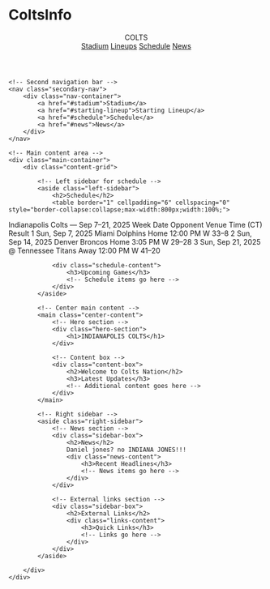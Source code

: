 # ColtsInfo
<!DOCTYPE html>
<html lang="en">
<head>
    <meta charset="UTF-8">
    <meta name="viewport" content="width=device-width, initial-scale=1.0">
    <title>Indianapolis Colts - Homepage</title>
    <link rel="stylesheet" href="colts-styles.css">
</head>
<body>
    <!-- Top header with logo and navigation -->
    <header class="main-header">
        <div class="header-container">
            <div class="logo">COLTS</div>
            <nav class="top-nav">
                <a href="#stadium">Stadium</a>
                <a href="#lineups">Lineups</a>
                <a href="#schedule">Schedule</a>
                <a href="#news">News</a>
            </nav>
        </div>
    </header>

    <!-- Second navigation bar -->
    <nav class="secondary-nav">
        <div class="nav-container">
            <a href="#stadium">Stadium</a>
            <a href="#starting-lineup">Starting Lineup</a>
            <a href="#schedule">Schedule</a>
            <a href="#news">News</a>
        </div>
    </nav>

    <!-- Main content area -->
    <div class="main-container">
        <div class="content-grid">
            
            <!-- Left sidebar for schedule -->
            <aside class="left-sidebar">
                <h2>Schedule</h2>
                <table border="1" cellpadding="6" cellspacing="0" style="border-collapse:collapse;max-width:800px;width:100%;">
  <caption style="font-weight:600;margin:8px 0;">Indianapolis Colts — Sep 7–21, 2025</caption>
  <thead style="background:#f2f2f2;">
    <tr>
      <th>Week</th>
      <th>Date</th>
      <th>Opponent</th>
      <th>Venue</th>
      <th>Time (CT)</th>
      <th>Result</th>
    </tr>
  </thead>
  <tbody>
    <tr>
      <td>1</td>
      <td>Sun, Sep 7, 2025</td>
      <td>Miami Dolphins</td>
      <td>Home</td>
      <td>12:00 PM</td>
      <td>W 33–8</td>
    </tr>
    <tr>
      <td>2</td>
      <td>Sun, Sep 14, 2025</td>
      <td>Denver Broncos</td>
      <td>Home</td>
      <td>3:05 PM</td>
      <td>W 29–28</td>
    </tr>
    <tr>
      <td>3</td>
      <td>Sun, Sep 21, 2025</td>
      <td>@ Tennessee Titans</td>
      <td>Away</td>
      <td>12:00 PM</td>
      <td>W 41–20</td>
    </tr>
  </tbody>
</table>

                <div class="schedule-content">
                    <h3>Upcoming Games</h3>
                    <!-- Schedule items go here -->
                </div>
            </aside>

            <!-- Center main content -->
            <main class="center-content">
                <!-- Hero section -->
                <div class="hero-section">
                    <h1>INDIANAPOLIS COLTS</h1>
                </div>

                <!-- Content box -->
                <div class="content-box">
                    <h2>Welcome to Colts Nation</h2>
                    <h3>Latest Updates</h3>
                    <!-- Additional content goes here -->
                </div>
            </main>

            <!-- Right sidebar -->
            <aside class="right-sidebar">
                <!-- News section -->
                <div class="sidebar-box">
                    <h2>News</h2>
                    Daniel jones? no INDIANA JONES!!!
                    <div class="news-content">
                        <h3>Recent Headlines</h3>
                        <!-- News items go here -->
                    </div>
                </div>

                <!-- External links section -->
                <div class="sidebar-box">
                    <h2>External Links</h2>
                    <div class="links-content">
                        <h3>Quick Links</h3>
                        <!-- Links go here -->
                    </div>
                </div>
            </aside>

        </div>
    </div>

</body>
</html>
